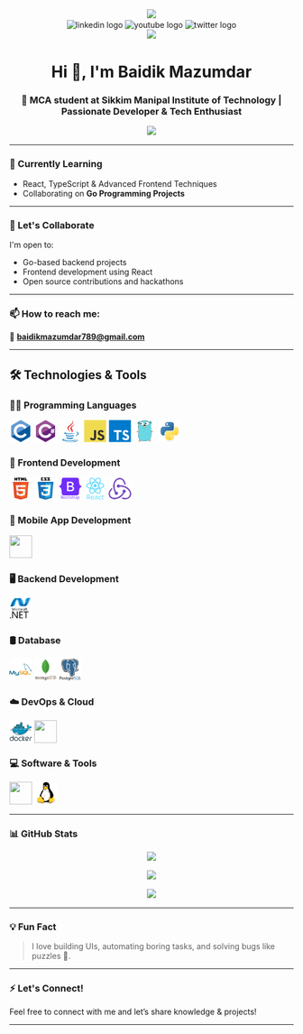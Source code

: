 <div align="center">
  <img height="150" src="https://media.giphy.com/media/M9gbBd9nbDrOTu1Mqx/giphy.gif" />
</div>

<div align="center">
  <img src="https://img.shields.io/static/v1?message=LinkedIn&logo=linkedin&label=&color=0077B5&logoColor=white&labelColor=&style=for-the-badge" height="25" alt="linkedin logo" />
  <img src="https://img.shields.io/static/v1?message=Youtube&logo=youtube&label=&color=FF0000&logoColor=white&labelColor=&style=for-the-badge" height="25" alt="youtube logo" />
  <img src="https://img.shields.io/static/v1?message=Twitter&logo=twitter&label=&color=1DA1F2&logoColor=white&labelColor=&style=for-the-badge" height="25" alt="twitter logo" />
</div>

<div align="center">
  <img src="https://visitor-badge.laobi.icu/badge?page_id=baidikgithub.baidikgithub&" />
</div>

<h1 align="center">Hi 👋, I'm Baidik Mazumdar</h1>
<h3 align="center">🚀 MCA student at Sikkim Manipal Institute of Technology | Passionate Developer & Tech Enthusiast</h3>

<p align="center">
  <img src="https://readme-typing-svg.herokuapp.com/?lines=Welcome+to+my+GitHub!;Always+learning+new+things;React+%7C+Go+%7C+Backend+Dev;Let's+build+something+cool+💻&center=true&width=500&height=50">
</p>

---

### 🌱 Currently Learning
- React, TypeScript & Advanced Frontend Techniques
- Collaborating on **Go Programming Projects**

---

### 🤝 Let's Collaborate
I'm open to:
- Go-based backend projects
- Frontend development using React
- Open source contributions and hackathons

---

### 📫 How to reach me:
📧 **baidikmazumdar789@gmail.com**

---

<h2 align="left">🛠️ Technologies & Tools</h2>

### 👨‍💻 Programming Languages
<p align="left">
  <img src="https://raw.githubusercontent.com/devicons/devicon/master/icons/c/c-original.svg" width="40" height="40"/>
  <img src="https://raw.githubusercontent.com/devicons/devicon/master/icons/csharp/csharp-original.svg" width="40" height="40"/>
  <img src="https://raw.githubusercontent.com/devicons/devicon/master/icons/java/java-original.svg" width="40" height="40"/>
  <img src="https://raw.githubusercontent.com/devicons/devicon/master/icons/javascript/javascript-original.svg" width="40" height="40"/>
  <img src="https://raw.githubusercontent.com/devicons/devicon/master/icons/typescript/typescript-original.svg" width="40" height="40"/>
  <img src="https://raw.githubusercontent.com/devicons/devicon/master/icons/go/go-original.svg" width="40" height="40"/>
  <img src="https://raw.githubusercontent.com/devicons/devicon/master/icons/python/python-original.svg" width="40" height="40"/>
</p>

### 🎨 Frontend Development
<p align="left">
  <img src="https://raw.githubusercontent.com/devicons/devicon/master/icons/html5/html5-original-wordmark.svg" width="40" height="40"/>
  <img src="https://raw.githubusercontent.com/devicons/devicon/master/icons/css3/css3-original-wordmark.svg" width="40" height="40"/>
  <img src="https://raw.githubusercontent.com/devicons/devicon/master/icons/bootstrap/bootstrap-plain-wordmark.svg" width="40" height="40"/>
  <img src="https://raw.githubusercontent.com/devicons/devicon/master/icons/react/react-original-wordmark.svg" width="40" height="40"/>
  <img src="https://raw.githubusercontent.com/devicons/devicon/master/icons/redux/redux-original.svg" width="40" height="40"/>
</p>

### 📱 Mobile App Development
<p align="left">
  <img src="https://reactnative.dev/img/header_logo.svg" width="40" height="40"/>
</p>

### 🖥️ Backend Development
<p align="left">
  <img src="https://raw.githubusercontent.com/devicons/devicon/master/icons/dot-net/dot-net-original-wordmark.svg" width="40" height="40"/>
</p>

### 🛢️ Database
<p align="left">
  <img src="https://raw.githubusercontent.com/devicons/devicon/master/icons/mysql/mysql-original-wordmark.svg" width="40" height="40"/>
  <img src="https://raw.githubusercontent.com/devicons/devicon/master/icons/mongodb/mongodb-original-wordmark.svg" width="40" height="40"/>
  <img src="https://raw.githubusercontent.com/devicons/devicon/master/icons/postgresql/postgresql-original-wordmark.svg" width="40" height="40"/>
</p>

### ☁️ DevOps & Cloud
<p align="left">
  <img src="https://raw.githubusercontent.com/devicons/devicon/master/icons/docker/docker-original-wordmark.svg" width="40" height="40"/>
  <img src="https://img.icons8.com/color/48/000000/google-cloud-platform.png" width="40" height="40"/>
</p>

### 💻 Software & Tools
<p align="left">
  <img src="https://www.vectorlogo.zone/logos/git-scm/git-scm-icon.svg" width="40" height="40"/>
  <img src="https://raw.githubusercontent.com/devicons/devicon/master/icons/linux/linux-original.svg" width="40" height="40"/>
</p>

---

### 📊 GitHub Stats
<p align="center">
  <img src="https://github-readme-stats.vercel.app/api?username=baidikgithub&show_icons=true&theme=radical" />
</p>

<p align="center">
  <img src="https://github-readme-streak-stats.herokuapp.com/?user=baidikgithub&theme=radical" />
</p>

<p align="center">
  <img src="https://github-readme-stats.vercel.app/api/top-langs/?username=baidikgithub&layout=compact&theme=radical" />
</p>

---

### 💡 Fun Fact
> I love building UIs, automating boring tasks, and solving bugs like puzzles 🧩.

---

### ⚡ Let's Connect!
Feel free to connect with me and let’s share knowledge & projects!

---

